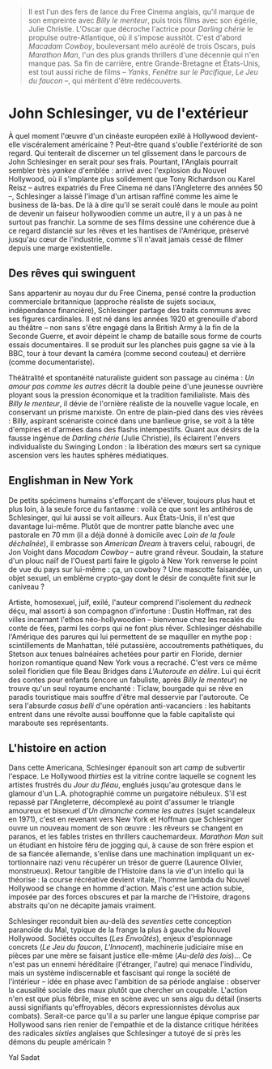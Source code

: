> Il est l'un des fers de lance du Free Cinema anglais, qu'il marque de son empreinte avec _Billy le menteur_, puis trois films avec son égérie, Julie Christie. L'Oscar que décroche l'actrice pour _Darling chérie_ le propulse outre-Atlantique, où il s'impose aussitôt. C'est d'abord _Macadam Cowboy_, bouleversant mélo auréolé de trois Oscars, puis _Marathon Man_, l'un des plus grands thrillers d'une décennie qui n'en manque pas. Sa fin de carrière, entre Grande-Bretagne et États-Unis, est tout aussi riche de films – _Yanks_, _Fenêtre sur le Pacifique_, _Le Jeu du faucon_ –, qui méritent d'être redécouverts.

# John Schlesinger, vu de l'extérieur

À quel moment l'œuvre d'un cinéaste européen exilé à Hollywood devient-elle viscéralement américaine ? Peut-être quand s'oublie l'extériorité de son regard. Qui tenterait de discerner un tel glissement dans le parcours de John Schlesinger en serait pour ses frais. Pourtant, l'Anglais pourrait sembler très _yankee_ d'emblée : arrivé avec l'explosion du Nouvel Hollywood, où il s'implante plus solidement que Tony Richardson ou Karel Reisz – autres expatriés du Free Cinema né dans l'Angleterre des années 50 –, Schlesinger a laissé l'image d'un artisan raffiné comme les aime le business de là-bas. De là à dire qu'il se serait coulé dans le moule au point de devenir un faiseur hollywoodien comme un autre, il y a un pas à ne surtout pas franchir. La somme de ses films dessine une cohérence due à ce regard distancié sur les rêves et les hantises de l'Amérique, préservé jusqu'au cœur de l'industrie, comme s'il n'avait jamais cessé de filmer depuis une marge existentielle.

## Des rêves qui swinguent

Sans appartenir au noyau dur du Free Cinema, pensé contre la production commerciale britannique (approche réaliste de sujets sociaux, indépendance financière), Schlesinger partage des traits communs avec ses figures cardinales. Il est né dans les années 1920 et grenouille d'abord au théâtre – non sans s'être engagé dans la British Army à la fin de la Seconde Guerre, et avoir dépeint le champ de bataille sous forme de courts essais documentaires. Il se produit sur les planches puis gagne sa vie à la BBC, tour à tour devant la caméra (comme second couteau) et derrière (comme documentariste).

Théâtralité et spontanéité naturaliste guident son passage au cinéma : _Un amour pas comme les autres_ décrit la double peine d'une jeunesse ouvrière ployant sous la pression économique et la tradition familialiste. Mais dès _Billy le menteur_, il dévie de l'ornière réaliste de la nouvelle vague locale, en conservant un prisme marxiste. On entre de plain-pied dans des vies rêvées : Billy, aspirant scénariste coincé dans une banlieue grise, se voit à la tête d'empires et d'armées dans des flashs intempestifs. Quant aux désirs de la fausse ingénue de _Darling chérie_ (Julie Christie), ils éclairent l'envers individualiste du Swinging London : la libération des mœurs sert sa cynique ascension vers les hautes sphères médiatiques.

## Englishman in New York

De petits spécimens humains s'efforçant de s'élever, toujours plus haut et plus loin, à la seule force du fantasme : voilà ce que sont les antihéros de Schlesinger, qui lui aussi se voit ailleurs. Aux États-Unis, il n'est que davantage lui-même. Plutôt que de montrer patte blanche avec une pastorale en 70 mm (il a déjà donné à domicile avec _Loin de la foule déchaînée_), il embrasse son _American Dream_ à travers celui, rabougri, de Jon Voight dans _Macadam Cowboy_ – autre grand rêveur. Soudain, la stature d'un plouc naïf de l'Ouest parti faire le gigolo à New York renverse le point de vue du pays sur lui-même : ça, un cowboy ? Une mascotte faisandée, un objet sexuel, un emblème crypto-gay dont le désir de conquête finit sur le caniveau ?

Artiste, homosexuel, juif, exilé, l'auteur comprend l'isolement du _redneck_ déçu, mal assorti à son compagnon d'infortune : Dustin Hoffman, rat des villes incarnant l'ethos néo-hollywoodien – bienvenue chez les recalés du conte de fées, parmi les corps qui ne font plus rêver. Schlesinger déshabille l'Amérique des parures qui lui permettent de se maquiller en mythe pop : scintillements de Manhattan, télé putassière, accoutrements pathétiques, du Stetson aux tenues balnéaires achetées pour partir en Floride, dernier horizon romantique quand New York vous a recraché. C'est vers ce même soleil floridien que file Beau Bridges dans _L'Autoroute en délire_. Lui qui écrit des contes pour enfants (encore un fabuliste, après _Billy le menteur_) ne trouve qu'un seul royaume enchanté : Ticlaw, bourgade qui se rêve en paradis touristique mais souffre d'être mal desservie par l'autoroute. Ce sera l'absurde _casus belli_ d'une opération anti-vacanciers : les habitants entrent dans une révolte aussi bouffonne que la fable capitaliste qui maraboute ses représentants.

## L'histoire en action

Dans cette Americana, Schlesinger épanouit son art _camp_ de subvertir l'espace. Le Hollywood _thirties_ est la vitrine contre laquelle se cognent les artistes frustrés du _Jour du fléau_, englués jusqu'au grotesque dans le glamour d'un L.A. photographié comme un purgatoire nébuleux. S'il est repassé par l'Angleterre, décomplexé au point d'assumer le triangle amoureux et bisexuel d'_Un dimanche comme les autres_ (sujet scandaleux en 1971), c'est en revenant vers New York et Hoffman que Schlesinger ouvre un nouveau moment de son œuvre : les rêveurs se changent en paranos, et les fables tristes en thrillers cauchemardeux. _Marathon Man_ suit un étudiant en histoire féru de jogging qui, à cause de son frère espion et de sa fiancée allemande, s'enlise dans une machination impliquant un ex-tortionnaire nazi venu récupérer un trésor de guerre (Laurence Olivier, monstrueux). Retour tangible de l'Histoire dans la vie d'un intello qui la théorise : la course récréative devient vitale, l'homme lambda du Nouvel Hollywood se change en homme d'action. Mais c'est une action subie, imposée par des forces obscures et par la marche de l'Histoire, dragons abstraits qu'on ne décapite jamais vraiment.

Schlesinger reconduit bien au-delà des _seventies_ cette conception paranoïde du Mal, typique de la frange la plus à gauche du Nouvel Hollywood. Sociétés occultes (_Les Envoûtés_), enjeux d'espionnage concrets (_Le Jeu du faucon_, _L'Innocent_), machinerie judiciaire mise en pièces par une mère se faisant justice elle-même (_Au-delà des lois_)... Ce n'est pas un ennemi héréditaire (l'étranger, l'autre) qui menace l'individu, mais un système indiscernable et fascisant qui ronge la société de l'intérieur – idée en phase avec l'ambition de sa période anglaise : observer la causalité sociale des maux plutôt que chercher un coupable. L'action n'en est que plus fébrile, mise en scène avec un sens aigu du détail (inserts aussi signifiants qu'effroyables, décors expressionnistes dévolus aux combats). Serait-ce parce qu'il a su parler une langue épique comprise par Hollywood sans rien renier de l'empathie et de la distance critique héritées des radicales _sixties_ anglaises que Schlesinger a tutoyé de si près les démons du peuple américain ?

<div class="author">Yal Sadat</div>
